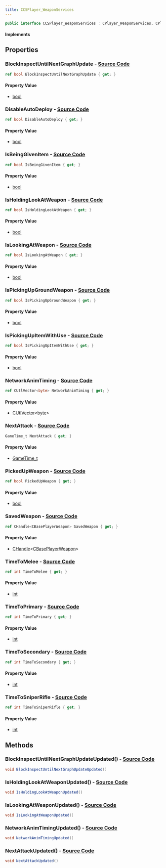 ```yaml
---
title: CCSPlayer_WeaponServices
---
```


```csharp
public interface CCSPlayer_WeaponServices : CPlayer_WeaponServices, CPlayerPawnComponent, ISchemaClass<CPlayerPawnComponent>, ISchemaClass<CPlayer_WeaponServices>, ISchemaClass<CCSPlayer_WeaponServices>, ISchemaField, ISchemaClass, INativeHandle
```

#### Implements

## Properties

### **BlockInspectUntilNextGraphUpdate** - [Source Code](https://github.com/swiftly-solution/swiftlys2/blob/main/managed/src/SwiftlyS2.Generated/Schemas/Interfaces/CCSPlayer_WeaponServices.cs#L44)

```csharp
ref bool BlockInspectUntilNextGraphUpdate { get; }
```

#### Property Value

- [bool](https://learn.microsoft.com/dotnet/api/system.boolean)

### **DisableAutoDeploy** - [Source Code](https://github.com/swiftly-solution/swiftlys2/blob/main/managed/src/SwiftlyS2.Generated/Schemas/Interfaces/CCSPlayer_WeaponServices.cs#L38)

```csharp
ref bool DisableAutoDeploy { get; }
```

#### Property Value

- [bool](https://learn.microsoft.com/dotnet/api/system.boolean)

### **IsBeingGivenItem** - [Source Code](https://github.com/swiftly-solution/swiftlys2/blob/main/managed/src/SwiftlyS2.Generated/Schemas/Interfaces/CCSPlayer_WeaponServices.cs#L32)

```csharp
ref bool IsBeingGivenItem { get; }
```

#### Property Value

- [bool](https://learn.microsoft.com/dotnet/api/system.boolean)

### **IsHoldingLookAtWeapon** - [Source Code](https://github.com/swiftly-solution/swiftlys2/blob/main/managed/src/SwiftlyS2.Generated/Schemas/Interfaces/CCSPlayer_WeaponServices.cs#L20)

```csharp
ref bool IsHoldingLookAtWeapon { get; }
```

#### Property Value

- [bool](https://learn.microsoft.com/dotnet/api/system.boolean)

### **IsLookingAtWeapon** - [Source Code](https://github.com/swiftly-solution/swiftlys2/blob/main/managed/src/SwiftlyS2.Generated/Schemas/Interfaces/CCSPlayer_WeaponServices.cs#L18)

```csharp
ref bool IsLookingAtWeapon { get; }
```

#### Property Value

- [bool](https://learn.microsoft.com/dotnet/api/system.boolean)

### **IsPickingUpGroundWeapon** - [Source Code](https://github.com/swiftly-solution/swiftlys2/blob/main/managed/src/SwiftlyS2.Generated/Schemas/Interfaces/CCSPlayer_WeaponServices.cs#L40)

```csharp
ref bool IsPickingUpGroundWeapon { get; }
```

#### Property Value

- [bool](https://learn.microsoft.com/dotnet/api/system.boolean)

### **IsPickingUpItemWithUse** - [Source Code](https://github.com/swiftly-solution/swiftlys2/blob/main/managed/src/SwiftlyS2.Generated/Schemas/Interfaces/CCSPlayer_WeaponServices.cs#L34)

```csharp
ref bool IsPickingUpItemWithUse { get; }
```

#### Property Value

- [bool](https://learn.microsoft.com/dotnet/api/system.boolean)

### **NetworkAnimTiming** - [Source Code](https://github.com/swiftly-solution/swiftlys2/blob/main/managed/src/SwiftlyS2.Generated/Schemas/Interfaces/CCSPlayer_WeaponServices.cs#L42)

```csharp
ref CUtlVector<byte> NetworkAnimTiming { get; }
```

#### Property Value

- [CUtlVector](/docs/api/-1)<[byte](https://learn.microsoft.com/dotnet/api/system.byte)>

### **NextAttack** - [Source Code](https://github.com/swiftly-solution/swiftlys2/blob/main/managed/src/SwiftlyS2.Generated/Schemas/Interfaces/CCSPlayer_WeaponServices.cs#L16)

```csharp
GameTime_t NextAttack { get; }
```

#### Property Value

- [GameTime_t](/docs/api/shared/schemadefinitions/gametime_t)

### **PickedUpWeapon** - [Source Code](https://github.com/swiftly-solution/swiftlys2/blob/main/managed/src/SwiftlyS2.Generated/Schemas/Interfaces/CCSPlayer_WeaponServices.cs#L36)

```csharp
ref bool PickedUpWeapon { get; }
```

#### Property Value

- [bool](https://learn.microsoft.com/dotnet/api/system.boolean)

### **SavedWeapon** - [Source Code](https://github.com/swiftly-solution/swiftlys2/blob/main/managed/src/SwiftlyS2.Generated/Schemas/Interfaces/CCSPlayer_WeaponServices.cs#L22)

```csharp
ref CHandle<CBasePlayerWeapon> SavedWeapon { get; }
```

#### Property Value

- [CHandle](/docs/api/shared/natives/chandle-1)<[CBasePlayerWeapon](/docs/api/shared/schemadefinitions/cbaseplayerweapon)>

### **TimeToMelee** - [Source Code](https://github.com/swiftly-solution/swiftlys2/blob/main/managed/src/SwiftlyS2.Generated/Schemas/Interfaces/CCSPlayer_WeaponServices.cs#L24)

```csharp
ref int TimeToMelee { get; }
```

#### Property Value

- [int](https://learn.microsoft.com/dotnet/api/system.int32)

### **TimeToPrimary** - [Source Code](https://github.com/swiftly-solution/swiftlys2/blob/main/managed/src/SwiftlyS2.Generated/Schemas/Interfaces/CCSPlayer_WeaponServices.cs#L28)

```csharp
ref int TimeToPrimary { get; }
```

#### Property Value

- [int](https://learn.microsoft.com/dotnet/api/system.int32)

### **TimeToSecondary** - [Source Code](https://github.com/swiftly-solution/swiftlys2/blob/main/managed/src/SwiftlyS2.Generated/Schemas/Interfaces/CCSPlayer_WeaponServices.cs#L26)

```csharp
ref int TimeToSecondary { get; }
```

#### Property Value

- [int](https://learn.microsoft.com/dotnet/api/system.int32)

### **TimeToSniperRifle** - [Source Code](https://github.com/swiftly-solution/swiftlys2/blob/main/managed/src/SwiftlyS2.Generated/Schemas/Interfaces/CCSPlayer_WeaponServices.cs#L30)

```csharp
ref int TimeToSniperRifle { get; }
```

#### Property Value

- [int](https://learn.microsoft.com/dotnet/api/system.int32)

## Methods

### **BlockInspectUntilNextGraphUpdateUpdated()** - [Source Code](https://github.com/swiftly-solution/swiftlys2/blob/main/managed/src/SwiftlyS2.Generated/Schemas/Interfaces/CCSPlayer_WeaponServices.cs#L50)

```csharp
void BlockInspectUntilNextGraphUpdateUpdated()
```

### **IsHoldingLookAtWeaponUpdated()** - [Source Code](https://github.com/swiftly-solution/swiftlys2/blob/main/managed/src/SwiftlyS2.Generated/Schemas/Interfaces/CCSPlayer_WeaponServices.cs#L48)

```csharp
void IsHoldingLookAtWeaponUpdated()
```

### **IsLookingAtWeaponUpdated()** - [Source Code](https://github.com/swiftly-solution/swiftlys2/blob/main/managed/src/SwiftlyS2.Generated/Schemas/Interfaces/CCSPlayer_WeaponServices.cs#L47)

```csharp
void IsLookingAtWeaponUpdated()
```

### **NetworkAnimTimingUpdated()** - [Source Code](https://github.com/swiftly-solution/swiftlys2/blob/main/managed/src/SwiftlyS2.Generated/Schemas/Interfaces/CCSPlayer_WeaponServices.cs#L49)

```csharp
void NetworkAnimTimingUpdated()
```

### **NextAttackUpdated()** - [Source Code](https://github.com/swiftly-solution/swiftlys2/blob/main/managed/src/SwiftlyS2.Generated/Schemas/Interfaces/CCSPlayer_WeaponServices.cs#L46)

```csharp
void NextAttackUpdated()
```

